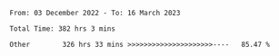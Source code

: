 <!--START_SECTION:waka-->

```text
From: 03 December 2022 - To: 16 March 2023

Total Time: 382 hrs 3 mins

Other        326 hrs 33 mins >>>>>>>>>>>>>>>>>>>>>----   85.47 %
```

<!--END_SECTION:waka-->